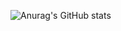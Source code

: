 ![Anurag's GitHub stats](https://github-readme-stats.vercel.app/api?username=digi-w1z&show_icons=true&theme=algolia)

